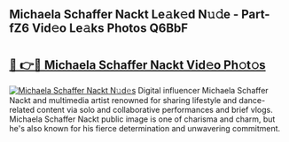 ## Michaela Schaffer Nackt Le𝚊k𝚎d N𝚞𝚍e - Part-fZ6 Vid𝚎o Le𝚊ks Photos Q6BbF

# <h2><a href="http://fbayuo.evod.top/?m=Michaela+Schaffer+Nackt">🔗 👉🔴 Michaela Schaffer Nackt Vid𝚎o Ph𝚘t𝚘s</a></h2>

[![Michaela Schaffer Nackt N𝚞d𝚎s](https://i.imgur.com/8V9OHl7.gif)](http://fbayuo.evod.top/?m=Michaela+Schaffer+Nackt)
Digital influencer Michaela Schaffer Nackt and multimedia artist renowned for sharing lifestyle and dance-related content via solo and collaborative performances and brief vlogs. Michaela Schaffer Nackt public image is one of charisma and charm, but he's also known for his fierce determination and unwavering commitment. 
